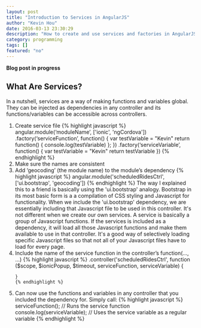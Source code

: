 ```yaml
---
layout: post
title: "Introduction to Services in AngularJS"
author: "Kevin Hou"
date: 2016-03-13 23:30:29
description: "How to create and use services and factories in AngularJS"
category: programming
tags: []
featured: "no"
---
```

**Blog post in progress**
<h2>What Are Services?</h2>
<p>In a nutshell, services are a way of making functions and variables global. They can be injected as dependencies in any controller and its functions/variables can be accessible across controllers.</p>

<ol>
  <li>
    Create service file
    {% highlight javascript %}
    angular.module(‘moduleName’, ['ionic', 'ngCordova'])
      .factory(‘serviceFunction’, function() {
        var testVariable = "Kevin"
        return function() {
          console.log(testVariable)
        };
      })
      .factory(‘serviceVariable’, function() {
        var testVariable = "Kevin"
        return testVariable
      })
    {% endhighlight %}
  </li>

  <li>
    Make sure the names are consistent
  </li>

  <li>
    Add ‘geocoding’ (the module name) to the module’s dependency
    {% highlight javascript %}
    angular.module('scheduledRidesCtrl', ['ui.bootstrap', 'geocoding'])
    {% endhighlight %}
    The way I explained this to a friend is basically using the 'ui.bootstrap' analogy. Bootstrap in its most basic form is a a compilation of CSS styling and Javascript for functionality. When we include the 'ui.bootstrap' dependency, we are essentially including that Javascript file to be used in this controller. It's not different when we create our own services. A service is basically a group of Javascript functions. If the services is included as a dependency, it will load all those Javascript functions and make them available to use in that controller. It's a good way of selectively loading specific Javascript files so that not all of your Javascript files have to load for every page.
  </li>

  <li>
    Include the name of the service function in the controller’s function(…, …)
    {% highlight javascript %}
    .controller('scheduledRidesCtrl', function ($scope, $ionicPopup, $timeout, serviceFunction, serviceVariable) {

    }
    {% endhighlight %}
  </li>

  <li>Can now use the functions and variables in any controller that you included the dependency for. Simply call:
    {% highlight javascript %}
    serviceFunction(); // Runs the service function
    console.log(serviceVariable); // Uses the service variable as a regular variable
    {% endhighlight %}
  </li>
</ol>
